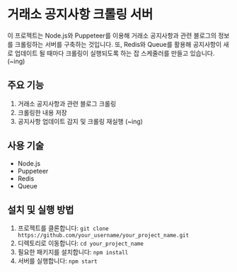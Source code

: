 # 거래소 공지사항 크롤링 서버

이 프로젝트는 Node.js와 Puppeteer를 이용해 거래소 공지사항과 관련 블로그의 정보를 크롤링하는 서버를 구축하는 것입니다. 
또, Redis와 Queue를 활용해 공지사항이 새로 업데이트 될 때마다 크롤링이 실행되도록 하는 잡 스케줄러를 만들고 있습니다.(~ing)

## 주요 기능

1. 거래소 공지사항과 관련 블로그 크롤링
2. 크롤링한 내용 저장
3. 공지사항 업데이트 감지 및 크롤링 재실행 (~ing)

## 사용 기술

* Node.js
* Puppeteer
* Redis
* Queue

## 설치 및 실행 방법

1. 프로젝트를 클론합니다: `git clone https://github.com/your_username/your_project_name.git`
2. 디렉토리로 이동합니다: `cd your_project_name`
3. 필요한 패키지를 설치합니다: `npm install`
4. 서버를 실행합니다: `npm start`
